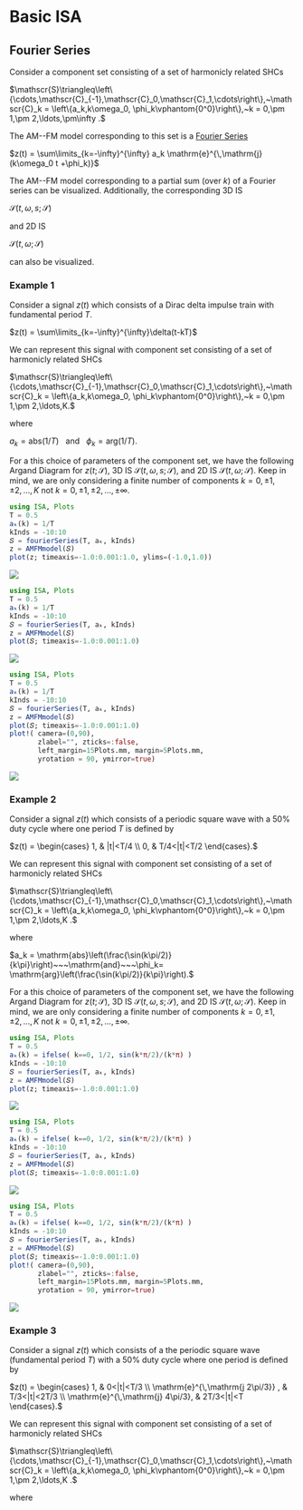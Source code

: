 # Basic ISA

## Fourier Series

Consider a component set consisting of a set of harmonicly related SHCs

$\mathscr{S}\triangleq\left\{\cdots,\mathscr{C}_{-1},\mathscr{C}_0,\mathscr{C}_1,\cdots\right\},~\mathscr{C}_k = \left\{a_k,k\omega_0, \phi_k\vphantom{0^0}\right\},~k = 0,\pm 1,\pm 2,\ldots,\pm\infty .$

The AM--FM model corresponding to this set is a [Fourier Series](https://en.wikipedia.org/wiki/Fourier_series)

$z(t) = \sum\limits_{k=-\infty}^{\infty} a_k \mathrm{e}^{\,\mathrm{j}(k\omega_0 t +\phi_k)}$

The AM--FM model corresponding to a partial sum (over $k$) of a Fourier series can be visualized. Additionally, the corresponding 3D IS

$\mathcal{S}(t,\omega,s;\mathscr{S})$

and 2D IS

$\mathcal{S}(t,\omega;\mathscr{S})$

can also be visualized.

### Example 1
Consider a signal $z(t)$ which consists of a Dirac delta impulse train with fundamental period $T$.

$z(t) = \sum\limits_{k=-\infty}^{\infty}\delta(t-kT)$

We can represent this signal with component set consisting of a set of harmonicly related SHCs

$\mathscr{S}\triangleq\left\{\cdots,\mathscr{C}_{-1},\mathscr{C}_0,\mathscr{C}_1,\cdots\right\},~\mathscr{C}_k = \left\{a_k,k\omega_0, \phi_k\vphantom{0^0}\right\},~k = 0,\pm 1,\pm 2,\ldots,K.$

where

$a_k = \mathrm{abs}(1/T)~~~\mathrm{and}~~~\phi_k= \mathrm{arg}(1/T).$

For a this choice of parameters of the component set, we have the following Argand Diagram for $z(t;\mathscr{S})$, 3D IS $\mathcal{S}(t,\omega,s;\mathscr{S})$, and 2D IS $\mathcal{S}(t,\omega;\mathscr{S})$. Keep in mind, we are only considering a finite number of components $k = 0,\pm 1,\pm 2,\ldots,K$ not $k = 0,\pm 1,\pm2,\ldots,\pm\infty$.

```julia
using ISA, Plots
T = 0.5
aₖ(k) = 1/T
kInds = -10:10
𝑆 = fourierSeries(T, aₖ, kInds)
z = AMFMmodel(𝑆)
plot(z; timeaxis=-1.0:0.001:1.0, ylims=(-1.0,1.0))
```
![](https://raw.githubusercontent.com/NMSU-ISA/ISA/master/docs/src/assets/IS_exFourier1.png)

```julia
using ISA, Plots
T = 0.5
aₖ(k) = 1/T
kInds = -10:10
𝑆 = fourierSeries(T, aₖ, kInds)
z = AMFMmodel(𝑆)
plot(𝑆; timeaxis=-1.0:0.001:1.0)
```
![](https://raw.githubusercontent.com/NMSU-ISA/ISA/master/docs/src/assets/IS_exFourier2.png)

```julia
using ISA, Plots
T = 0.5
aₖ(k) = 1/T
kInds = -10:10
𝑆 = fourierSeries(T, aₖ, kInds)
z = AMFMmodel(𝑆)
plot(𝑆; timeaxis=-1.0:0.001:1.0)
plot!( camera=(0,90),
       zlabel="", zticks=:false,
       left_margin=15Plots.mm, margin=5Plots.mm,
       yrotation = 90, ymirror=true)
```
![](https://raw.githubusercontent.com/NMSU-ISA/ISA/master/docs/src/assets/IS_exFourier3.png)


### Example 2

Consider a signal $z(t)$ which consists of a periodic square wave with a 50% duty cycle where one period $T$ is defined by

$z(t) = \begin{cases}
        1, &   |t|<T/4  \\
        0, &   T/4<|t|<T/2        
        \end{cases}.$

We can represent this signal with component set consisting of a set of harmonicly related SHCs

$\mathscr{S}\triangleq\left\{\cdots,\mathscr{C}_{-1},\mathscr{C}_0,\mathscr{C}_1,\cdots\right\},~\mathscr{C}_k = \left\{a_k,k\omega_0, \phi_k\vphantom{0^0}\right\},~k = 0,\pm 1,\pm 2,\ldots,K .$

where

$a_k = \mathrm{abs}\left(\frac{\sin(k\pi/2)}{k\pi}\right)~~~\mathrm{and}~~~\phi_k= \mathrm{arg}\left(\frac{\sin(k\pi/2)}{k\pi}\right).$

For a this choice of parameters of the component set, we have the following Argand Diagram for $z(t;\mathscr{S})$, 3D IS $\mathcal{S}(t,\omega,s;\mathscr{S})$, and 2D IS $\mathcal{S}(t,\omega;\mathscr{S})$. Keep in mind, we are only considering a finite number of components $k = 0,\pm 1,\pm 2,\ldots,K$ not $k = 0,\pm 1,\pm2,\ldots,\pm\infty$.

```julia
using ISA, Plots
T = 0.5
aₖ(k) = ifelse( k==0, 1/2, sin(k*π/2)/(k*π) )
kInds = -10:10
𝑆 = fourierSeries(T, aₖ, kInds)
z = AMFMmodel(𝑆)
plot(z; timeaxis=-1.0:0.001:1.0)
```
![](https://raw.githubusercontent.com/NMSU-ISA/ISA/master/docs/src/assets/IS_exFourier4.png)


```julia
using ISA, Plots
T = 0.5
aₖ(k) = ifelse( k==0, 1/2, sin(k*π/2)/(k*π) )
kInds = -10:10
𝑆 = fourierSeries(T, aₖ, kInds)
z = AMFMmodel(𝑆)
plot(𝑆; timeaxis=-1.0:0.001:1.0)
```
![](https://raw.githubusercontent.com/NMSU-ISA/ISA/master/docs/src/assets/IS_exFourier5.png)


```julia
using ISA, Plots
T = 0.5
aₖ(k) = ifelse( k==0, 1/2, sin(k*π/2)/(k*π) )
kInds = -10:10
𝑆 = fourierSeries(T, aₖ, kInds)
z = AMFMmodel(𝑆)
plot(𝑆; timeaxis=-1.0:0.001:1.0)
plot!( camera=(0,90),
       zlabel="", zticks=:false,
       left_margin=15Plots.mm, margin=5Plots.mm,
       yrotation = 90, ymirror=true)
```
![](https://raw.githubusercontent.com/NMSU-ISA/ISA/master/docs/src/assets/IS_exFourier6.png)


### Example 3

Consider a signal $z(t)$ which consists of a
the periodic square wave (fundamental period $T$) with a 50% duty cycle where one period is defined by

$z(t) = \begin{cases}
        1, &   0<|t|<T/3  \\
        \mathrm{e}^{\,\mathrm{j 2\pi/3}} , &   T/3<|t|<2T/3  \\
        \mathrm{e}^{\,\mathrm{j} 4\pi/3},  &   2T/3<|t|<T        
        \end{cases}.$

We can represent this signal with component set consisting of a set of harmonicly related SHCs

$\mathscr{S}\triangleq\left\{\cdots,\mathscr{C}_{-1},\mathscr{C}_0,\mathscr{C}_1,\cdots\right\},~\mathscr{C}_k = \left\{a_k,k\omega_0, \phi_k\vphantom{0^0}\right\},~k = 0,\pm 1,\pm 2,\ldots,K .$

where
